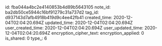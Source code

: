 id: fba044a4bc2e4140853b4d89b5643105
note_id: ba2db50ce5944c16bf91279c31a737d2
tag_id: d937143d7afb4918b419d9c4ee42fb41
created_time: 2020-12-04T02:04:20.694Z
updated_time: 2020-12-04T02:04:20.694Z
user_created_time: 2020-12-04T02:04:20.694Z
user_updated_time: 2020-12-04T02:04:20.694Z
encryption_cipher_text: 
encryption_applied: 0
is_shared: 0
type_: 6